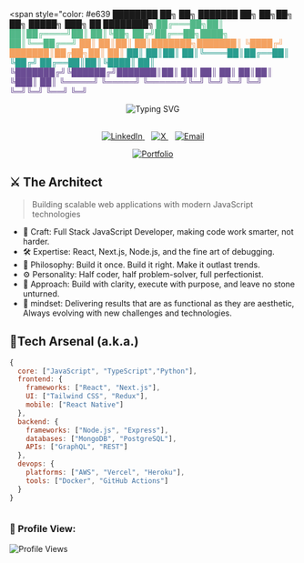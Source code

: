 <!--<div align="center" style="font-family: 'Courier New', Courier, monospace; background: #1e1e1e; padding: 30px; border-radius: 15px; border: 1px solid #444; box-shadow: 0 4px 10px rgba(0, 0, 0, 0.5);"> -->
<!--   <pre style="font-size: 16px; line-height: 1.5em; text-shadow: 1px 1px 2px #000;"> -->
<span style="color: #e639 ████████ ██╗  ██╗ ███████ ██╗  ██╗██╗   ██╗ █████╗ ███╗  ██ ████████╗</span>
<span style="color: #52b788;"> ██╔═══██╗██║   ██║██╔════╝██║  ██║╚██╗ ██╔╝██╔══██╗████╗ ██║╚══██╔══╝</span>
<span style="color: #f4a261;"> ██║   ██║██║   ██║███████╗███████║ ╚████╔╝ ███████║██╔██╗██║   ██║   </span>
<span style="color: #2a9d8f;"> ██║   ██║██║   ██║╚════██║██╔══██║  ╚██╔╝  ██╔══██║██║╚████║   ██║   </span>
<span style="color: #6a4c93;">╚███████╔╝╚██████╔╝███████║██║  ██║   ██║   ██║  ██║██║ ╚███║   ██║   </span>
<span style="color: #6a4c93;"> ╚═════╝   ╚═════╝ ╚══════╝╚═╝   ╚═╝  ╚═╝   ╚═╝   ╚═╝╚═╝ ╚══╝   ╚═╝   </span> 
<!--   </pre> -->
<!--   <h2 style="margin-top: 20px; color: #f1faee; text-shadow: 1px 1px 2px #000; font-size: 20px;"> -->
<!--     <code>console.log('Dushyant | Software Engineer | MERN Enthusiast 🚀')</code> -->
<!--   </h2> -->
<!-- </div> -->
<div align="center"> 
  <img src="https://readme-typing-svg.demolab.com?font=Fira+Code&size=30&duration=3000&pause=1000&color=0D6EFD&center=true&vCenter=true&width=900&lines=Enter+My+Code+Jungle%2C+If+You+Dare;Master+of+Code%2C+King+of+Coffee" alt="Typing SVG" /> 
</div>

<br/> 

<p align="center"> 
  <a href="https://www.linkedin.com/in/dushyant-khandelwal-516319221/"> 
    <img src="https://img.shields.io/badge/LinkedIn-%230077B5?style=for-the-badge&logo=linkedin&logoColor=white" alt="LinkedIn"/> 
  </a>&nbsp;&nbsp; 
  <a href="https://x.com/dushyant4665"> 
    <img src="https://img.shields.io/badge/X-%23000000?style=for-the-badge&logo=x&logoColor=white" alt="X"/> 
  </a>&nbsp;&nbsp; 
  <a href="mailto:dushyantkhandelwal4665@gmail.com"> 
    <img src="https://img.shields.io/badge/Email-%23333?style=for-the-badge&logo=gmail&logoColor=white" alt="Email"/> 
  </a>
</p>

<p align="center">
  <a href="https://dushyantkhandelwal.in">
    <img src="https://img.shields.io/badge/-Portfolio-24292e?style=for-the-badge&logo=google-chrome&logoColor=white" alt="Portfolio"/>
  </a>
</p>

<!--<img align="right" alt="Coding" width="400" src="https://user-images.githubusercontent.com/74038190/229223263-cf2e4b07-2615-4f87-9c38-e37600f8381a.gif" />-->

## ⚔️ The Architect

> Building scalable web applications with modern JavaScript technologies

- 🧩 Craft: Full Stack JavaScript Developer, making code work smarter, not harder.
- 🛠️ Expertise: React, Next.js, Node.js, and the fine art of debugging.
- 🌌 Philosophy: Build it once. Build it right. Make it outlast trends.
- ⚙️ Personality: Half coder, half problem-solver, full perfectionist.
- 🎯 Approach: Build with clarity, execute with purpose, and leave no stone unturned.
- 🧠 mindset: Delivering results that are as functional as they are aesthetic, Always evolving with new challenges and technologies.

## 💼Tech Arsenal (a.k.a.)

```javascript
{
  core: ["JavaScript", "TypeScript","Python"],
  frontend: {
    frameworks: ["React", "Next.js"],
    UI: ["Tailwind CSS", "Redux"],
    mobile: ["React Native"]
  },
  backend: {
    frameworks: ["Node.js", "Express"],
    databases: ["MongoDB", "PostgreSQL"],
    APIs: ["GraphQL", "REST"]
  },
  devops: {
    platforms: ["AWS", "Vercel", "Heroku"],
    tools: ["Docker", "GitHub Actions"]
  }
}



```

### 👀 Profile View:
![Profile Views](https://komarev.com/ghpvc/?username=dushyant4665&color=brightgreen&style=flat-square)


